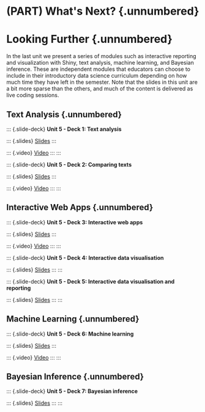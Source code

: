 # (PART) What's Next? {.unnumbered}

# Looking Further {.unnumbered}

In the last unit we present a series of modules such as interactive reporting and visualization with Shiny, text analysis, machine learning, and Bayesian inference.
These are independent modules that educators can choose to include in their introductory data science curriculum depending on how much time they have left in the semester.
Note that the slides in this unit are a bit more sparse than the others, and much of the content is delivered as live coding sessions.

## Text Analysis {.unnumbered}

::: {.slide-deck}
**Unit 5 - Deck 1: Text analysis**

::: {.slides}
[Slides](https://rstudio-education.github.io/datascience-box/course-materials/slides/u5-d01-text-analysis/u5-d01-text-analysis.html#1)
:::

::: {.video}
[Video](https://youtu.be/_YqEHZccujc)
:::
:::

::: {.slide-deck}
**Unit 5 - Deck 2: Comparing texts**

::: {.slides}
[Slides](https://rstudio-education.github.io/datascience-box/course-materials/slides/u5-d02-comparing-texts/u5-d02-comparing-texts.html#1)
:::

::: {.video}
[Video](https://youtu.be/Q79feeFbsxM)
:::
:::

## Interactive Web Apps {.unnumbered}

::: {.slide-deck}
**Unit 5 - Deck 3: Interactive web apps**

::: {.slides}
[Slides](https://rstudio-education.github.io/datascience-box/course-materials/slides/u5-d03-interactive-web-app/u5-d03-interactive-web-app.html#1)
:::

::: {.video}
[Video](https://youtu.be/gXBEOFWrxsk)
:::
:::

::: {.slide-deck}
**Unit 5 - Deck 4: Interactive data visualisation**

::: {.slides}
[Slides](https://rstudio-education.github.io/datascience-box/course-materials/slides/u5-d05-shiny-1/u5-d05-shiny-1.pdf)
:::
:::

::: {.slide-deck}
**Unit 5 - Deck 5: Interactive data visualisation and reporting**

::: {.slides}
[Slides](https://rstudio-education.github.io/datascience-box/course-materials/slides/u5-d05-shiny-2/u5-d05-shiny-2.pdf)
:::
:::

## Machine Learning {.unnumbered}

::: {.slide-deck}
**Unit 5 - Deck 6: Machine learning**

::: {.slides}
[Slides](https://rstudio-education.github.io/datascience-box/course-materials/slides/u5-d04-machine-learning/u5-d04-machine-learning.html#1)
:::

::: {.video}
[Video](https://youtu.be/IP5skNjwo7A)
:::
:::

## Bayesian Inference {.unnumbered}

::: {.slide-deck}
**Unit 5 - Deck 7: Bayesian inference**

::: {.slides}
[Slides](https://rstudio-education.github.io/datascience-box/course-materials/slides/u5-d07-bayes-inf/u5-d07-bayes-inf.html#1)
:::
:::
